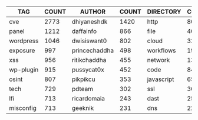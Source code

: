 |    TAG    | COUNT |    AUTHOR     | COUNT | DIRECTORY  | COUNT | SEVERITY | COUNT | TYPE | COUNT |
|-----------|-------|---------------|-------|------------|-------|----------|-------|------|-------|
| cve       |  2773 | dhiyaneshdk   |  1420 | http       |  8042 | info     |  3887 | file |   402 |
| panel     |  1212 | daffainfo     |   866 | file       |   402 | high     |  2039 | dns  |    25 |
| wordpress |  1046 | dwisiswant0   |   802 | cloud      |   325 | medium   |  1742 |      |       |
| exposure  |   997 | princechaddha |   498 | workflows  |   192 | critical |  1158 |      |       |
| xss       |   956 | ritikchaddha  |   455 | network    |   137 | low      |   280 |      |       |
| wp-plugin |   915 | pussycat0x    |   452 | code       |    84 | unknown  |    43 |      |       |
| osint     |   807 | pikpikcu      |   353 | javascript |    65 |          |       |      |       |
| tech      |   729 | pdteam        |   302 | ssl        |    30 |          |       |      |       |
| lfi       |   713 | ricardomaia   |   243 | dast       |    25 |          |       |      |       |
| misconfig |   713 | geeknik       |   231 | dns        |    22 |          |       |      |       |
